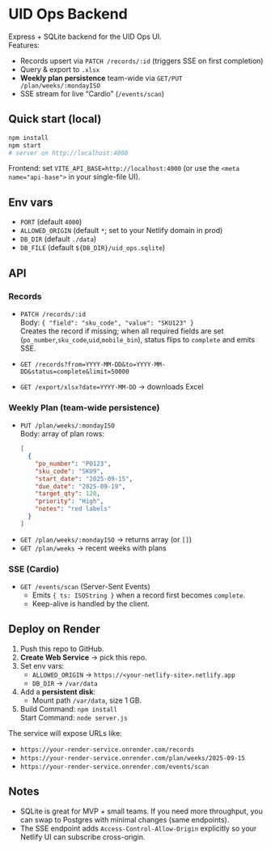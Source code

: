 # UID Ops Backend

Express + SQLite backend for the UID Ops UI.  
Features:
- Records upsert via `PATCH /records/:id` (triggers SSE on first completion)
- Query & export to `.xlsx`
- **Weekly plan persistence** team-wide via `GET/PUT /plan/weeks/:mondayISO`
- SSE stream for live “Cardio” (`/events/scan`)

## Quick start (local)

```bash
npm install
npm start
# server on http://localhost:4000
```

Frontend: set `VITE_API_BASE=http://localhost:4000` (or use the `<meta name="api-base">` in your single-file UI).

## Env vars

- `PORT` (default `4000`)
- `ALLOWED_ORIGIN` (default `*`; set to your Netlify domain in prod)
- `DB_DIR` (default `./data`)
- `DB_FILE` (default `${DB_DIR}/uid_ops.sqlite`)

## API

### Records
- `PATCH /records/:id`  
  Body: `{ "field": "sku_code", "value": "SKU123" }`  
  Creates the record if missing; when all required fields are set (`po_number`,`sku_code`,`uid`,`mobile_bin`), status flips to `complete` and emits SSE.

- `GET /records?from=YYYY-MM-DD&to=YYYY-MM-DD&status=complete&limit=50000`

- `GET /export/xlsx?date=YYYY-MM-DD` → downloads Excel

### Weekly Plan (team-wide persistence)
- `PUT /plan/weeks/:mondayISO`  
  Body: array of plan rows:
  ```json
  [
    {
      "po_number": "PO123",
      "sku_code": "SKU9",
      "start_date": "2025-09-15",
      "due_date": "2025-09-19",
      "target_qty": 120,
      "priority": "High",
      "notes": "red labels"
    }
  ]
  ```
- `GET /plan/weeks/:mondayISO` → returns array (or `[]`)
- `GET /plan/weeks` → recent weeks with plans

### SSE (Cardio)
- `GET /events/scan` (Server-Sent Events)
  - Emits `{ ts: ISOString }` when a record first becomes `complete`.
  - Keep-alive is handled by the client.

## Deploy on Render

1. Push this repo to GitHub.
2. **Create Web Service** → pick this repo.
3. Set env vars:
   - `ALLOWED_ORIGIN` → `https://<your-netlify-site>.netlify.app`
   - `DB_DIR`        → `/var/data`
4. Add a **persistent disk**:
   - Mount path `/var/data`, size 1 GB.
5. Build Command: `npm install`  
   Start Command: `node server.js`

The service will expose URLs like:
- `https://your-render-service.onrender.com/records`
- `https://your-render-service.onrender.com/plan/weeks/2025-09-15`
- `https://your-render-service.onrender.com/events/scan`

## Notes

- SQLite is great for MVP + small teams. If you need more throughput, you can swap to Postgres with minimal changes (same endpoints).
- The SSE endpoint adds `Access-Control-Allow-Origin` explicitly so your Netlify UI can subscribe cross-origin.
